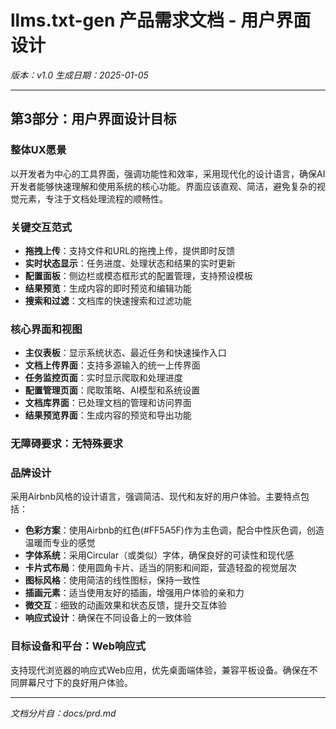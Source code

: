 # llms.txt-gen 产品需求文档 - 用户界面设计

*版本：v1.0*
*生成日期：2025-01-05*

---

## 第3部分：用户界面设计目标

### 整体UX愿景

以开发者为中心的工具界面，强调功能性和效率，采用现代化的设计语言，确保AI开发者能够快速理解和使用系统的核心功能。界面应该直观、简洁，避免复杂的视觉元素，专注于文档处理流程的顺畅性。

### 关键交互范式

- **拖拽上传**：支持文件和URL的拖拽上传，提供即时反馈
- **实时状态显示**：任务进度、处理状态和结果的实时更新
- **配置面板**：侧边栏或模态框形式的配置管理，支持预设模板
- **结果预览**：生成内容的即时预览和编辑功能
- **搜索和过滤**：文档库的快速搜索和过滤功能

### 核心界面和视图

- **主仪表板**：显示系统状态、最近任务和快速操作入口
- **文档上传界面**：支持多源输入的统一上传界面
- **任务监控页面**：实时显示爬取和处理进度
- **配置管理页面**：爬取策略、AI模型和系统设置
- **文档库界面**：已处理文档的管理和访问界面
- **结果预览界面**：生成内容的预览和导出功能

### 无障碍要求：无特殊要求

### 品牌设计

采用Airbnb风格的设计语言，强调简洁、现代和友好的用户体验。主要特点包括：

- **色彩方案**：使用Airbnb的红色(#FF5A5F)作为主色调，配合中性灰色调，创造温暖而专业的感觉
- **字体系统**：采用Circular（或类似）字体，确保良好的可读性和现代感
- **卡片式布局**：使用圆角卡片、适当的阴影和间距，营造轻盈的视觉层次
- **图标风格**：使用简洁的线性图标，保持一致性
- **插画元素**：适当使用友好的插画，增强用户体验的亲和力
- **微交互**：细致的动画效果和状态反馈，提升交互体验
- **响应式设计**：确保在不同设备上的一致体验

### 目标设备和平台：Web响应式

支持现代浏览器的响应式Web应用，优先桌面端体验，兼容平板设备。确保在不同屏幕尺寸下的良好用户体验。

---

*文档分片自：docs/prd.md*